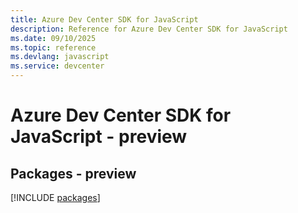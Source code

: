 ```yaml
---
title: Azure Dev Center SDK for JavaScript
description: Reference for Azure Dev Center SDK for JavaScript
ms.date: 09/10/2025
ms.topic: reference
ms.devlang: javascript
ms.service: devcenter
---
```

# Azure Dev Center SDK for JavaScript - preview
## Packages - preview
[!INCLUDE [packages](dev-center-index.md)]